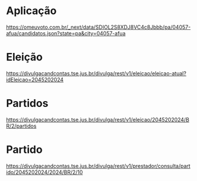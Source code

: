 # Aplicação
https://omeuvoto.com.br/_next/data/SDIOL2S8XDJ8VC4c8Jbbb/pa/04057-afua/candidatos.json?state=pa&city=04057-afua

# Eleição
https://divulgacandcontas.tse.jus.br/divulga/rest/v1/eleicao/eleicao-atual?idEleicao=2045202024

# Partidos
https://divulgacandcontas.tse.jus.br/divulga/rest/v1/eleicao/2045202024/BR/2/partidos

# Partido
https://divulgacandcontas.tse.jus.br/divulga/rest/v1/prestador/consulta/partido/2045202024/2024/BR/2/10

